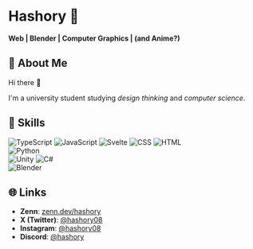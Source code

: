 # Hashory 🌟

**Web | Blender | Computer Graphics | (and Anime?)**

## 🌟 About Me

Hi there 👋

I'm a university student studying _design thinking_ and _computer science_.

## 🔧 Skills

![TypeScript](https://img.shields.io/badge/TypeScript-3178C6?style=flat&logo=typescript&logoColor=white)
![JavaScript](https://img.shields.io/badge/JavaScript-F7DF1E?style=flat&logo=javascript&logoColor=black)
![Svelte](https://img.shields.io/badge/Svelte-FF3E00?style=flat&logo=svelte&logoColor=white)
![CSS](https://img.shields.io/badge/CSS-1572B6?style=flat&logo=css3&logoColor=white)
![HTML](https://img.shields.io/badge/HTML-E34F26?style=flat&logo=html5&logoColor=white)\
![Python](https://img.shields.io/badge/Python-3776AB?style=flat&logo=python&logoColor=white)\
![Unity](https://img.shields.io/badge/Unity-000000?style=flat&logo=unity&logoColor=white)
![C#](https://img.shields.io/badge/C%23-239120?style=flat&logo=csharp&logoColor=white)\
![Blender](https://img.shields.io/badge/Blender-F5792A?style=flat&logo=blender&logoColor=white)

## 🌐 Links

- **Zenn**: [zenn.dev/hashory](https://zenn.dev/hashory)
- **X (Twitter)**: [@hashory08](https://twitter.com/hashory08)
- **Instagram**: [@hashory08](https://instagram.com/hashory08)
- **Discord**: [@hashory](https://discordapp.com/users/UserID/346636425669902336)
